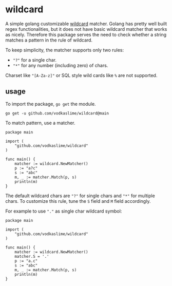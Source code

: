 # wildcard

A simple golang customizable [wildcard](https://en.wikipedia.org/wiki/Wildcard_character) matcher. Golang has pretty well built regex functionalities, but it does not have basic wildcard matcher that works as nicely. Therefore this package serves the need to check whether a string matches a pattern in the rule of wildcard.

To keep simplicity, the matcher supports only two rules:
- `"?"` for a single char.
- `"*"` for any number (including zero) of chars.

Charset like `"[A-Za-z]"` or SQL style wild cards like `%` are not supported.

## usage

To import the package, `go get` the module.

```
go get -u github.com/vodkaslime/wildcard@main
```



To match pattern, use a matcher.

```
package main

import (
	"github.com/vodkaslime/wildcard"
)

func main() {
	matcher := wildcard.NewMatcher()
	p := "a?c"
	s := "abc"
	m, _ := matcher.Match(p, s)
	println(m)
}

```

The default wildcard chars are `"?"` for single chars and `"*"` for multiple chars. To customize this rule, tune the `S` field and `M` field accordingly.

For example to use `"."` as single char wildcard symbol:

```
package main

import (
	"github.com/vodkaslime/wildcard"
)

func main() {
	matcher := wildcard.NewMatcher()
	matcher.S = '.'
	p := "a.c"
	s := "abc"
	m, _ := matcher.Match(p, s)
	println(m)
}

```
